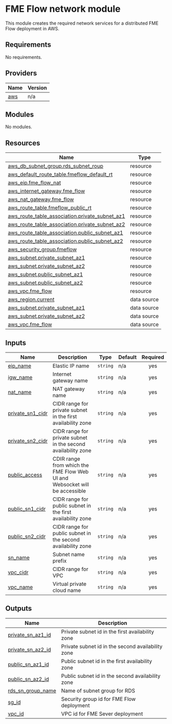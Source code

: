 # FME Flow network module
This module creates the required network services for a distributed FME Flow deployment in AWS.
<!-- BEGIN_TF_DOCS -->
## Requirements

No requirements.

## Providers

| Name | Version |
|------|---------|
| <a name="provider_aws"></a> [aws](#provider\_aws) | n/a |

## Modules

No modules.

## Resources

| Name | Type |
|------|------|
| [aws_db_subnet_group.rds_subnet_roup](https://registry.terraform.io/providers/hashicorp/aws/latest/docs/resources/db_subnet_group) | resource |
| [aws_default_route_table.fmeflow_default_rt](https://registry.terraform.io/providers/hashicorp/aws/latest/docs/resources/default_route_table) | resource |
| [aws_eip.fme_flow_nat](https://registry.terraform.io/providers/hashicorp/aws/latest/docs/resources/eip) | resource |
| [aws_internet_gateway.fme_flow](https://registry.terraform.io/providers/hashicorp/aws/latest/docs/resources/internet_gateway) | resource |
| [aws_nat_gateway.fme_flow](https://registry.terraform.io/providers/hashicorp/aws/latest/docs/resources/nat_gateway) | resource |
| [aws_route_table.fmeflow_public_rt](https://registry.terraform.io/providers/hashicorp/aws/latest/docs/resources/route_table) | resource |
| [aws_route_table_association.private_subnet_az1](https://registry.terraform.io/providers/hashicorp/aws/latest/docs/resources/route_table_association) | resource |
| [aws_route_table_association.private_subnet_az2](https://registry.terraform.io/providers/hashicorp/aws/latest/docs/resources/route_table_association) | resource |
| [aws_route_table_association.public_subnet_az1](https://registry.terraform.io/providers/hashicorp/aws/latest/docs/resources/route_table_association) | resource |
| [aws_route_table_association.public_subnet_az2](https://registry.terraform.io/providers/hashicorp/aws/latest/docs/resources/route_table_association) | resource |
| [aws_security_group.fmeflow](https://registry.terraform.io/providers/hashicorp/aws/latest/docs/resources/security_group) | resource |
| [aws_subnet.private_subnet_az1](https://registry.terraform.io/providers/hashicorp/aws/latest/docs/resources/subnet) | resource |
| [aws_subnet.private_subnet_az2](https://registry.terraform.io/providers/hashicorp/aws/latest/docs/resources/subnet) | resource |
| [aws_subnet.public_subnet_az1](https://registry.terraform.io/providers/hashicorp/aws/latest/docs/resources/subnet) | resource |
| [aws_subnet.public_subnet_az2](https://registry.terraform.io/providers/hashicorp/aws/latest/docs/resources/subnet) | resource |
| [aws_vpc.fme_flow](https://registry.terraform.io/providers/hashicorp/aws/latest/docs/resources/vpc) | resource |
| [aws_region.current](https://registry.terraform.io/providers/hashicorp/aws/latest/docs/data-sources/region) | data source |
| [aws_subnet.private_subnet_az1](https://registry.terraform.io/providers/hashicorp/aws/latest/docs/data-sources/subnet) | data source |
| [aws_subnet.private_subnet_az2](https://registry.terraform.io/providers/hashicorp/aws/latest/docs/data-sources/subnet) | data source |
| [aws_vpc.fme_flow](https://registry.terraform.io/providers/hashicorp/aws/latest/docs/data-sources/vpc) | data source |

## Inputs

| Name | Description | Type | Default | Required |
|------|-------------|------|---------|:--------:|
| <a name="input_eip_name"></a> [eip\_name](#input\_eip\_name) | Elastic IP name | `string` | n/a | yes |
| <a name="input_igw_name"></a> [igw\_name](#input\_igw\_name) | Internet gateway name | `string` | n/a | yes |
| <a name="input_nat_name"></a> [nat\_name](#input\_nat\_name) | NAT gateway name | `string` | n/a | yes |
| <a name="input_private_sn1_cidr"></a> [private\_sn1\_cidr](#input\_private\_sn1\_cidr) | CIDR range for private subnet in the first availability zone | `string` | n/a | yes |
| <a name="input_private_sn2_cidr"></a> [private\_sn2\_cidr](#input\_private\_sn2\_cidr) | CIDR range for private subnet in the second availability zone | `string` | n/a | yes |
| <a name="input_public_access"></a> [public\_access](#input\_public\_access) | CDIR range from which the FME Flow Web UI and Websocket will be accessible | `string` | n/a | yes |
| <a name="input_public_sn1_cidr"></a> [public\_sn1\_cidr](#input\_public\_sn1\_cidr) | CIDR range for public subnet in the first availability zone | `string` | n/a | yes |
| <a name="input_public_sn2_cidr"></a> [public\_sn2\_cidr](#input\_public\_sn2\_cidr) | CIDR range for public subnet in the second availability zone | `string` | n/a | yes |
| <a name="input_sn_name"></a> [sn\_name](#input\_sn\_name) | Subnet name prefix | `string` | n/a | yes |
| <a name="input_vpc_cidr"></a> [vpc\_cidr](#input\_vpc\_cidr) | CIDR range for VPC | `string` | n/a | yes |
| <a name="input_vpc_name"></a> [vpc\_name](#input\_vpc\_name) | Virtual private cloud name | `string` | n/a | yes |

## Outputs

| Name | Description |
|------|-------------|
| <a name="output_private_sn_az1_id"></a> [private\_sn\_az1\_id](#output\_private\_sn\_az1\_id) | Private subnet id in the first availability zone |
| <a name="output_private_sn_az2_id"></a> [private\_sn\_az2\_id](#output\_private\_sn\_az2\_id) | Private subnet id in the second availability zone |
| <a name="output_public_sn_az1_id"></a> [public\_sn\_az1\_id](#output\_public\_sn\_az1\_id) | Public subnet id in the first availability zone |
| <a name="output_public_sn_az2_id"></a> [public\_sn\_az2\_id](#output\_public\_sn\_az2\_id) | Public subnet id in the second availability zone |
| <a name="output_rds_sn_group_name"></a> [rds\_sn\_group\_name](#output\_rds\_sn\_group\_name) | Name of subnet group for RDS |
| <a name="output_sg_id"></a> [sg\_id](#output\_sg\_id) | Security group id for FME Flow deployment |
| <a name="output_vpc_id"></a> [vpc\_id](#output\_vpc\_id) | VPC id for FME Sever deployment |
<!-- END_TF_DOCS --> 